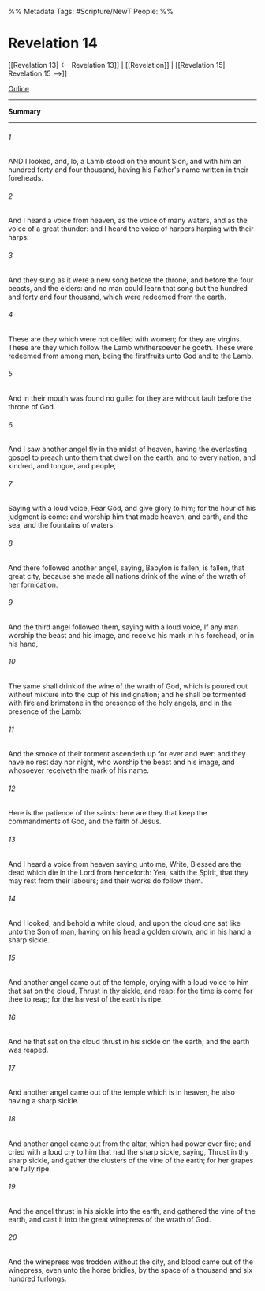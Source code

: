 %% Metadata
Tags: #Scripture/NewT
People: 
%%
# Revelation 14
[[Revelation 13| <-- Revelation 13]] | [[Revelation]] | [[Revelation 15| Revelation 15 -->]]

[Online](https://churchofjesuschrist.org/study/scriptures/nt/rev/14?lang=eng)

---
__Summary__



---
###### 1
AND I looked, and, lo, a Lamb stood on the mount Sion, and with him an hundred forty and four thousand, having his Father's name written in their foreheads.
###### 2
And I heard a voice from heaven, as the voice of many waters, and as the voice of a great thunder: and I heard the voice of harpers harping with their harps:
###### 3
And they sung as it were a new song before the throne, and before the four beasts, and the elders: and no man could learn that song but the hundred and forty and four thousand, which were redeemed from the earth.
###### 4
These are they which were not defiled with women; for they are virgins. These are they which follow the Lamb whithersoever he goeth. These were redeemed from among men, being the firstfruits unto God and to the Lamb.
###### 5
And in their mouth was found no guile: for they are without fault before the throne of God.
###### 6
And I saw another angel fly in the midst of heaven, having the everlasting gospel to preach unto them that dwell on the earth, and to every nation, and kindred, and tongue, and people,
###### 7
Saying with a loud voice, Fear God, and give glory to him; for the hour of his judgment is come: and worship him that made heaven, and earth, and the sea, and the fountains of waters.
###### 8
And there followed another angel, saying, Babylon is fallen, is fallen, that great city, because she made all nations drink of the wine of the wrath of her fornication.
###### 9
And the third angel followed them, saying with a loud voice, If any man worship the beast and his image, and receive his mark in his forehead, or in his hand,
###### 10
The same shall drink of the wine of the wrath of God, which is poured out without mixture into the cup of his indignation; and he shall be tormented with fire and brimstone in the presence of the holy angels, and in the presence of the Lamb:
###### 11
And the smoke of their torment ascendeth up for ever and ever: and they have no rest day nor night, who worship the beast and his image, and whosoever receiveth the mark of his name.
###### 12
Here is the patience of the saints: here are they that keep the commandments of God, and the faith of Jesus.
###### 13
And I heard a voice from heaven saying unto me, Write, Blessed are the dead which die in the Lord from henceforth: Yea, saith the Spirit, that they may rest from their labours; and their works do follow them.
###### 14
And I looked, and behold a white cloud, and upon the cloud one sat like unto the Son of man, having on his head a golden crown, and in his hand a sharp sickle.
###### 15
And another angel came out of the temple, crying with a loud voice to him that sat on the cloud, Thrust in thy sickle, and reap: for the time is come for thee to reap; for the harvest of the earth is ripe.
###### 16
And he that sat on the cloud thrust in his sickle on the earth; and the earth was reaped.
###### 17
And another angel came out of the temple which is in heaven, he also having a sharp sickle.
###### 18
And another angel came out from the altar, which had power over fire; and cried with a loud cry to him that had the sharp sickle, saying, Thrust in thy sharp sickle, and gather the clusters of the vine of the earth; for her grapes are fully ripe.
###### 19
And the angel thrust in his sickle into the earth, and gathered the vine of the earth, and cast it into the great winepress of the wrath of God.
###### 20
And the winepress was trodden without the city, and blood came out of the winepress, even unto the horse bridles, by the space of a thousand and six hundred furlongs.



